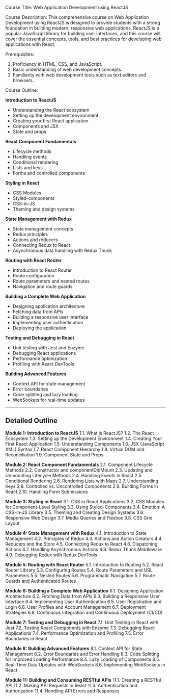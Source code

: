Course Title: Web Application Development using ReactJS

Course Description:
This comprehensive course on Web Application Development using ReactJS is designed to provide students with a strong foundation in building modern, responsive web applications. ReactJS is a popular JavaScript library for building user interfaces, and this course will cover the essential concepts, tools, and best practices for developing web applications with React.

Prerequisites:
1. Proficiency in HTML, CSS, and JavaScript.
2. Basic understanding of web development concepts.
3. Familiarity with web development tools such as text editors and browsers.


Course Outline:

**Introduction to ReactJS**
- Understanding the React ecosystem
- Setting up the development environment
- Creating your first React application
- Components and JSX
- State and props

**React Component Fundamentals**
- Lifecycle methods
- Handling events
- Conditional rendering
- Lists and keys
- Forms and controlled components

**Styling in React**
- CSS Modules
- Styled-components
- CSS-in-JS
- Theming and design systems

**State Management with Redux**
- State management concepts
- Redux principles
- Actions and reducers
- Connecting Redux to React
- Asynchronous data handling with Redux Thunk

**Routing with React Router**
- Introduction to React Router
- Route configuration
- Route parameters and nested routes
- Navigation and route guards

**Building a Complete Web Application**
- Designing application architecture
- Fetching data from APIs
- Building a responsive user interface
- Implementing user authentication
- Deploying the application

**Testing and Debugging in React**
- Unit testing with Jest and Enzyme
- Debugging React applications
- Performance optimization
- Profiling with React DevTools

**Building Advanced Features**
- Context API for state management
- Error boundaries
- Code splitting and lazy loading
- WebSockets for real-time updates


-----
Detailed Outline
-----

**Module 1: Introduction to ReactJS**
1.1. What is ReactJS?
1.2. The React Ecosystem
1.3. Setting up the Development Environment
1.4. Creating Your First React Application
1.5. Understanding Components
1.6. JSX (JavaScript XML) Syntax
1.7. React Component Hierarchy
1.8. Virtual DOM and Reconciliation
1.9. Component State and Props

**Module 2: React Component Fundamentals**
2.1. Component Lifecycle Methods
2.2. Constructor and componentDidMount
2.3. Updating and Unmounting Lifecycle Methods
2.4. Handling Events in React
2.5. Conditional Rendering
2.6. Rendering Lists with Maps
2.7. Understanding Keys
2.8. Controlled vs. Uncontrolled Components
2.9. Building Forms in React
2.10. Handling Form Submissions

**Module 3: Styling in React**
3.1. CSS in React Applications
3.2. CSS Modules for Component-Level Styling
3.3. Using Styled-Components
3.4. Emotion: A CSS-in-JS Library
3.5. Theming and Creating Design Systems
3.6. Responsive Web Design
3.7. Media Queries and Flexbox
3.8. CSS Grid Layout

**Module 4: State Management with Redux**
4.1. Introduction to State Management
4.2. Principles of Redux
4.3. Actions and Action Creators
4.4. Reducers and the Store
4.5. Connecting Redux to React
4.6. Dispatching Actions
4.7. Handling Asynchronous Actions
4.8. Redux Thunk Middleware
4.9. Debugging Redux with Redux DevTools

**Module 5: Routing with React Router**
5.1. Introduction to Routing
5.2. React Router Library
5.3. Configuring Routes
5.4. Route Parameters and URL Parameters
5.5. Nested Routes
5.6. Programmatic Navigation
5.7. Route Guards and Authenticated Routes

**Module 6: Building a Complete Web Application**
6.1. Designing Application Architecture
6.2. Fetching Data from APIs
6.3. Building a Responsive User Interface
6.4. Implementing User Authentication
6.5. User Registration and Login
6.6. User Profiles and Account Management
6.7. Deployment Strategies
6.8. Continuous Integration and Continuous Deployment (CI/CD)

**Module 7: Testing and Debugging in React**
7.1. Unit Testing in React with Jest
7.2. Testing React Components with Enzyme
7.3. Debugging React Applications
7.4. Performance Optimization and Profiling
7.5. Error Boundaries in React

**Module 8: Building Advanced Features**
8.1. Context API for State Management
8.2. Error Boundaries and Error Handling
8.3. Code Splitting for Improved Loading Performance
8.4. Lazy Loading of Components
8.5. Real-Time Data Updates with WebSockets
8.6. Implementing WebSockets in React


**Module 11: Building and Consuming RESTful APIs**
11.1. Creating a RESTful API
11.2. Making API Requests in React
11.3. Authentication and Authorization
11.4. Handling API Errors and Responses

